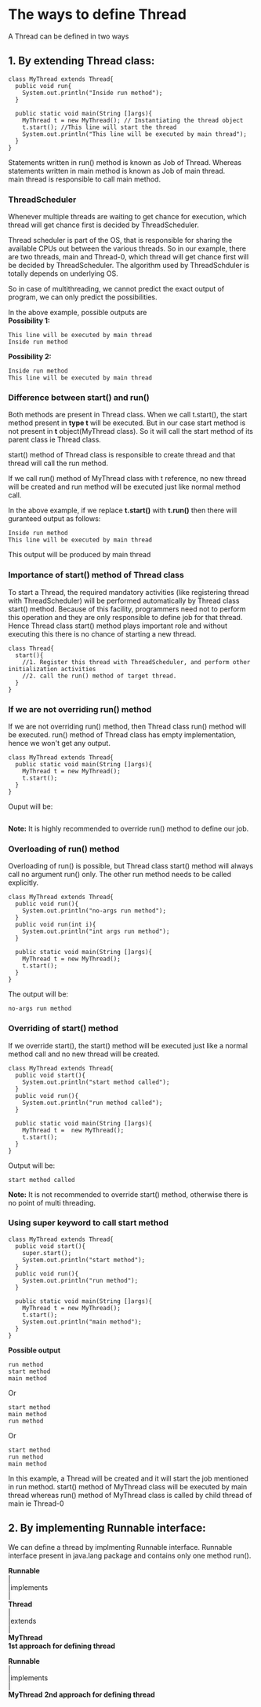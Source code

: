 # The ways to define Thread
A Thread can be defined in two ways<br>
## **1. By extending Thread class:**
```
class MyThread extends Thread{
  public void run{
    System.out.println("Inside run method");
  }
  
  public static void main(String []args){
    MyThread t = new MyThread(); // Instantiating the thread object
    t.start(); //This line will start the thread
    System.out.println("This line will be executed by main thread");
  }
}
```
Statements written in run() method is known as Job of Thread. Whereas statements written in main method is known as Job of main thread.<br>
main thread is responsible to call main method.

### ThreadScheduler
  Whenever multiple threads are waiting to get chance for execution, which thread will get chance first is decided by ThreadScheduler.<br>

Thread scheduler is part of the OS, that is responsible for sharing the available CPUs out between the various threads. So in our example, there are two threads, main and Thread-0, which thread will get chance first will be decided by ThreadScheduler. The algorithm used by ThreadSchduler is totally depends on underlying OS.<br>

So in case of multithreading, we cannot predict the exact output of program, we can only predict the possibilities.<br>

In the above example, possible outputs are<br>
**Possibility 1:**
```
This line will be executed by main thread
Inside run method
```
**Possibility 2:**
```
Inside run method
This line will be executed by main thread
```
### Difference between start() and run()
Both methods are present in Thread class. When we call t.start(), the start method present in **type t** will be executed. But in our case start method is not present in **t** object(MyThread class). So it will call the start method of its parent class ie Thread class.

start() method of Thread class is responsible to create thread and that thread will call the run method.

If we call run() method of MyThread class with t reference, no new thread will be created and run method will be executed just like normal method call.

In the above example, if we replace **t.start()** with **t.run()** then there will guranteed output as follows:
```
Inside run method
This line will be executed by main thread
```
This output will be produced by main thread

### Importance of start() method of Thread class
To start a Thread, the required mandatory activities (like registering thread with ThreadScheduler) will be performed automatically by Thread class start() method. Because of this facility, programmers need not to perform this operation and they are only responsible to define job for that thread. Hence Thread class start() method plays important role and without executing this there is no chance of starting a new thread.
```
class Thread{
  start(){
    //1. Register this thread with ThreadScheduler, and perform other initialization activities
    //2. call the run() method of target thread.
  }
}
```

### If we are not overriding run() method
If we are not overriding run() method, then Thread class run() method will be executed. run() method of Thread class has empty implementation, hence we won't get any output.
```
class MyThread extends Thread{
  public static void main(String []args){
    MyThread t = new MyThread();
    t.start();
  }
}
```
Ouput will be:
```
```
**Note:** It is highly recommended to override run() method to define our job.


### Overloading of run() method
Overloading of run() is possible, but Thread class start() method will always call no argument run() only. The other run method needs to be called explicitly.
```
class MyThread extends Thread{
  public void run(){
    System.out.println("no-args run method");
  }
  public void run(int i){
    System.out.println("int args run method");
  }
  
  public static void main(String []args){
    MyThread t = new MyThread();
    t.start();
  }
}
```
The output will be:
```
no-args run method
```

### Overriding of start() method
If we override start(), the start() method will be executed just like a normal method call and no new thread will be created.
```
class MyThread extends Thread{
  public void start(){
    System.out.println("start method called");
  }
  public void run(){
    System.out.println("run method called");
  }
  
  public static void main(String []args){
    MyThread t =  new MyThread();
    t.start();
  }
}
```
Output will be:
```
start method called
```
**Note:** It is not recommended to override start() method, otherwise there is no point of multi threading.

### Using super keyword to call start method
```
class MyThread extends Thread{
  public void start(){
    super.start();
    System.out.println("start method");
  }
  public void run(){
    System.out.println("run method");
  }
  
  public static void main(String []args){
    MyThread t = new MyThread();
    t.start();
    System.out.println("main method");
  }
}
```
**Possible output**
```
run method
start method
main method
```
Or
```
start method
main method
run method
```
Or
```
start method
run method
main method
```

In this example, a Thread will be created and it will start the job mentioned in run method. start() method of MyThread class will be executed by main thread whereas run() method of MyThread class is called by child thread of main ie Thread-0


## **2. By implementing Runnable interface:**
We can define a thread by implmenting Runnable interface. Runnable interface present in java.lang package and contains only one method run().

**Runnable**<br>
|          
|implements<br>
|             
**Thread**<br>
|             
|extends   
|        
**MyThread**<br>
**1st approach for defining thread**


**Runnable**<br>
|<br>
|implements<br>
|<br>
**MyThread**
**2nd approach for defining thread**
